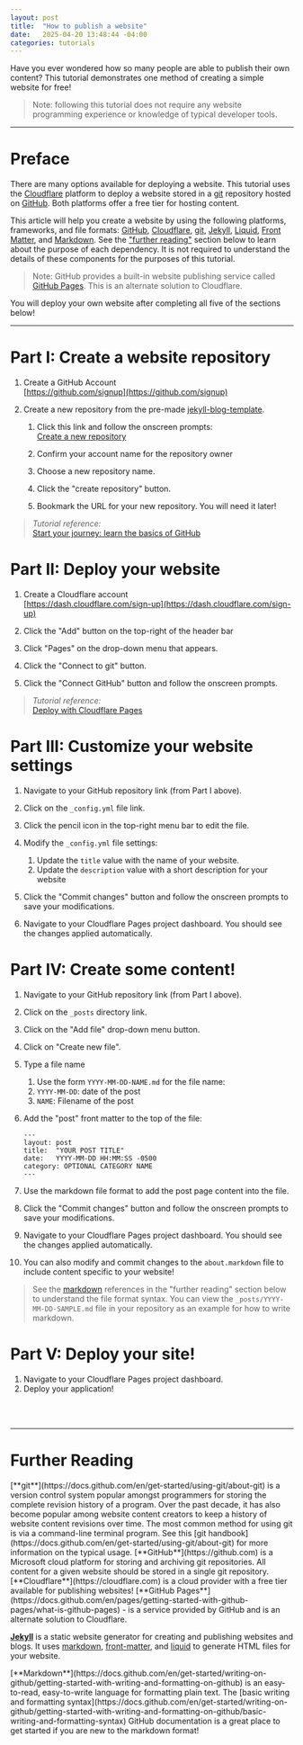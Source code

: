 ```yaml
---
layout: post
title:  "How to publish a website"
date:   2025-04-20 13:48:44 -04:00
categories: tutorials
---
```


Have you ever wondered how so many people are able to publish their own content? This tutorial demonstrates one method of creating a simple website for free!

> Note: following this tutorial does not require any website programming experience or knowledge of typical developer tools.

---

# Preface
There are many options available for deploying a website. This tutorial uses the [Cloudflare](#cloudflare) platform to deploy a website stored in a [git](#git) repository hosted on [GitHub](#github). Both platforms offer a free tier for hosting content.

This article will help you create a website by using the following platforms, frameworks, and file formats: [GitHub](#github), [Cloudflare](#cloudflare), [git](#git), [Jekyll](#jekyll), [Liquid](#liquid), [Front Matter](#front-matter), and [Markdown](#markdown). See the ["further reading"](#further-reading) section below to learn about the purpose of each dependency. It is not required to understand the details of these components for the purposes of this tutorial.

> Note: GitHub provides a built-in website publishing service called [GitHub Pages](#github-pages). This is an alternate solution to Cloudflare.

You will deploy your own website after completing all five of the sections below!

---

# Part I: Create a website repository

1. Create a GitHub Account  
    [https://github.com/signup](https://github.com/signup)

2. Create a new repository from the pre-made [jekyll-blog-template](https://github.com/rwtaggart/jekyll-blog-template).
    1. Click this link and follow the onscreen prompts:  
        [Create a new repository](https://github.com/new?template_name=jekyll-blog-template&template_owner=rwtaggart)

    1. Confirm your account name for the repository owner
    1. Choose a new repository name.
    1. Click the "create repository" button.
    1. Bookmark the URL for your new repository. You will need it later!

> _Tutorial reference:_  
> [Start your journey: learn the basics of GitHub](https://docs.github.com/en/get-started/start-your-journey)


# Part II: Deploy your website

1. Create a Cloudflare account  
    [https://dash.cloudflare.com/sign-up](https://dash.cloudflare.com/sign-up)

1. Click the "Add" button on the top-right of the header bar
1. Click "Pages" on the drop-down menu that appears.
1. Click the "Connect to git" button.
1. Click the "Connect GitHub" button and follow the onscreen prompts.

> _Tutorial reference:_  
> [Deploy with Cloudflare Pages](https://developers.cloudflare.com/pages/framework-guides/deploy-a-jekyll-site/#deploy-with-cloudflare-pages)


# Part III: Customize your website settings

1. Navigate to your GitHub repository link (from Part I above).
1. Click on the `_config.yml` file link.
1. Click the pencil icon in the top-right menu bar to edit the file.
1. Modify the `_config.yml` file settings:
    1. Update the `title` value with the name of your website.
    1. Update the `description` value with a short description for your website

1. Click the "Commit changes" button and follow the onscreen prompts to save your modifications.
1. Navigate to your Cloudflare Pages project dashboard. You should see the changes applied automatically.


# Part IV: Create some content!

1. Navigate to your GitHub repository link (from Part I above).
1. Click on the `_posts` directory link.
1. Click on the "Add file" drop-down menu button.
1. Click on "Create new file".
1. Type a file name
    1. Use the form `YYYY-MM-DD-NAME.md` for the file name:
    1. `YYYY-MM-DD`: date of the post
    1. `NAME`: Filename of the post
1. Add the "post" front matter to the top of the file:
    ```
    ---
    layout: post
    title:  "YOUR POST TITLE"
    date:   YYYY-MM-DD HH:MM:SS -0500
    category: OPTIONAL CATEGORY NAME
    ---
    ```

1. Use the markdown file format to add the post page content into the file.
1. Click the "Commit changes" button and follow the onscreen prompts to save your modifications.
1. Navigate to your Cloudflare Pages project dashboard. You should see the changes applied automatically.

1. You can also modify and commit changes to the `about.markdown` file to include content specific to your website!

> See the [markdown](#markdown) references in the "further reading" section below to understand the file format syntax. You can view the `_posts/YYYY-MM-DD-SAMPLE.md` file in your repository as an example for how to write markdown.

# Part V: Deploy your site!
1. Navigate to your Cloudflare Pages project dashboard. 
1. Deploy your application!

<br/>
<br/>

---

# Further Reading

<a id="git" />
[**git**](https://docs.github.com/en/get-started/using-git/about-git) is a version control system popular amongst programmers for storing the complete revision history of a program. Over the past decade, it has also become popular among website content creators to keep a history of website content revisions over time. The most common method for using git is via a command-line terminal program. See this [git handbook](https://docs.github.com/en/get-started/using-git/about-git) for more information on the typical usage.


<a id="github" />
[**GitHub**](https://github.com) is a Microsoft cloud platform for storing and archiving git repositories. All content for a given website should be stored in a single git repository.


<a id="cloudflare" />
[**Cloudflare**](https://cloudflare.com) is a cloud provider with a free tier available for publishing websites!


<a id="github-pages" />
[**GitHub Pages**](https://docs.github.com/en/pages/getting-started-with-github-pages/what-is-github-pages) - is a service provided by GitHub and is an alternate solution to Cloudflare.


<a id="jekyll" /><a id="front-matter" /><a id="liquid" />
[**Jekyll**](https://jekyllrb.com/) is a static website generator for creating and publishing websites and blogs. It uses [markdown](https://docs.github.com/en/get-started/writing-on-github/getting-started-with-writing-and-formatting-on-github/basic-writing-and-formatting-syntax), [front-matter](https://jekyllrb.com/docs/front-matter/), and [liquid](https://jekyllrb.com/docs/liquid/) to generate HTML files for your website.


<a id="markdown" />
[**Markdown**](https://docs.github.com/en/get-started/writing-on-github/getting-started-with-writing-and-formatting-on-github) is an easy-to-read, easy-to-write language for formatting plain text. The [basic writing and formatting syntax](https://docs.github.com/en/get-started/writing-on-github/getting-started-with-writing-and-formatting-on-github/basic-writing-and-formatting-syntax) GitHub documentation is a great place to get started if you are new to the markdown format!
